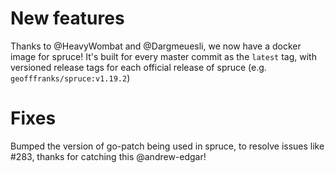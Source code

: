 # New features

Thanks to @HeavyWombat and @Dargmeuesli, we now have a docker image for spruce! It's
built for every master commit as the `latest` tag, with versioned release tags for each
official release of spruce (e.g. `geofffranks/spruce:v1.19.2`)

# Fixes

Bumped the version of go-patch being used in spruce, to resolve issues like #283, thanks
for catching this @andrew-edgar!

